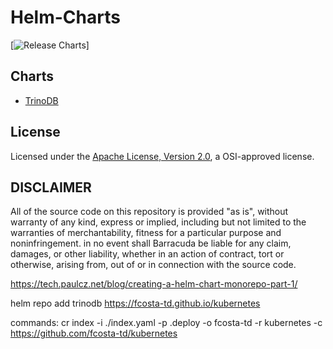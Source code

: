 # Helm-Charts
[![Release Charts](https://github.com/fcosta-td/helm-charts/workflows/Release%20Charts/badge.svg?branch=main)]

## Charts
- [TrinoDB](./charts/trinodb/README.md)


## License

Licensed under the [Apache License, Version 2.0](http://www.apache.org/licenses/LICENSE-2.0), a OSI-approved license.

## DISCLAIMER

All of the source code on this repository is provided "as is", without warranty of any kind,
express or implied, including but not limited to the warranties of merchantability,
fitness for a particular purpose and noninfringement. in no event shall Barracuda be liable for any claim,
damages, or other liability, whether in an action of contract, tort or otherwise, arising from,
out of or in connection with the source code.

https://tech.paulcz.net/blog/creating-a-helm-chart-monorepo-part-1/


helm repo add trinodb https://fcosta-td.github.io/kubernetes


commands:
cr index -i ./index.yaml -p .deploy -o fcosta-td -r kubernetes -c https://github.com/fcosta-td/kubernetes
